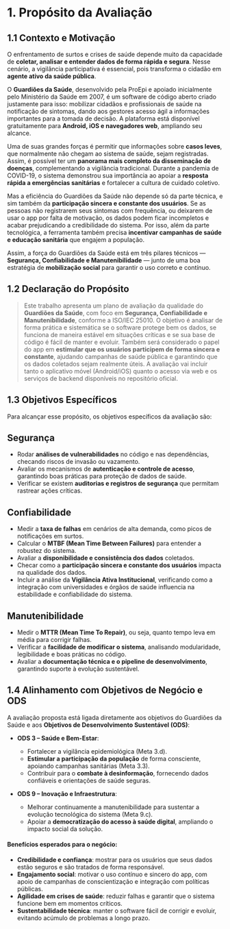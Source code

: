 # 1. Propósito da Avaliação

## 1.1 Contexto e Motivação  
O enfrentamento de surtos e crises de saúde depende muito da capacidade de **coletar, analisar e entender dados de forma rápida e segura**. Nesse cenário, a vigilância participativa é essencial, pois transforma o cidadão em **agente ativo da saúde pública**.  

O **Guardiões da Saúde**, desenvolvido pela ProEpi e apoiado inicialmente pelo Ministério da Saúde em 2007, é um software de código aberto criado justamente para isso: mobilizar cidadãos e profissionais de saúde na notificação de sintomas, dando aos gestores acesso ágil a informações importantes para a tomada de decisão. A plataforma está disponível gratuitamente para **Android, iOS e navegadores web**, ampliando seu alcance.  

Uma de suas grandes forças é permitir que informações sobre **casos leves**, que normalmente não chegam ao sistema de saúde, sejam registradas. Assim, é possível ter um **panorama mais completo da disseminação de doenças**, complementando a vigilância tradicional. Durante a pandemia de COVID-19, o sistema demonstrou sua importância ao apoiar a **resposta rápida a emergências sanitárias** e fortalecer a cultura de cuidado coletivo.  

Mas a eficiência do Guardiões da Saúde não depende só da parte técnica, e sim também da **participação sincera e constante dos usuários**. Se as pessoas não registrarem seus sintomas com frequência, ou deixarem de usar o app por falta de motivação, os dados podem ficar incompletos e acabar prejudicando a credibilidade do sistema. Por isso, além da parte tecnológica, a ferramenta também precisa **incentivar campanhas de saúde e educação sanitária** que engajem a população.  

Assim, a força do Guardiões da Saúde está em três pilares técnicos — **Segurança, Confiabilidade e Manutenibilidade** — junto de uma boa estratégia de **mobilização social** para garantir o uso correto e contínuo.  


## 1.2 Declaração do Propósito  
> Este trabalho apresenta um plano de avaliação da qualidade do **Guardiões da Saúde**, com foco em **Segurança, Confiabilidade e Manutenibilidade**, conforme a ISO/IEC 25010. O objetivo é analisar de forma prática e sistemática se o software protege bem os dados, se funciona de maneira estável em situações críticas e se sua base de código é fácil de manter e evoluir. Também será considerado o papel do app em **estimular que os usuários participem de forma sincera e constante**, ajudando campanhas de saúde pública e garantindo que os dados coletados sejam realmente úteis. A avaliação vai incluir tanto o aplicativo móvel (Android/iOS) quanto o acesso via web e os serviços de backend disponíveis no repositório oficial.

## 1.3 Objetivos Específicos  
Para alcançar esse propósito, os objetivos específicos da avaliação são:  

## Segurança  
- Rodar **análises de vulnerabilidades** no código e nas dependências, checando riscos de invasão ou vazamento.  
- Avaliar os mecanismos de **autenticação e controle de acesso**, garantindo boas práticas para proteção de dados de saúde.  
- Verificar se existem **auditorias e registros de segurança** que permitam rastrear ações críticas.  

## Confiabilidade  
- Medir a **taxa de falhas** em cenários de alta demanda, como picos de notificações em surtos.  
- Calcular o **MTBF (Mean Time Between Failures)** para entender a robustez do sistema.  
- Avaliar a **disponibilidade e consistência dos dados** coletados.  
- Checar como a **participação sincera e constante dos usuários** impacta na qualidade dos dados.  
- Incluir a análise da **Vigilância Ativa Institucional**, verificando como a integração com universidades e órgãos de saúde influencia na estabilidade e confiabilidade do sistema.  

## Manutenibilidade  
- Medir o **MTTR (Mean Time To Repair)**, ou seja, quanto tempo leva em média para corrigir falhas.  
- Verificar a **facilidade de modificar o sistema**, analisando modularidade, legibilidade e boas práticas no código.  
- Avaliar a **documentação técnica e o pipeline de desenvolvimento**, garantindo suporte à evolução sustentável.  


## 1.4 Alinhamento com Objetivos de Negócio e ODS  
A avaliação proposta está ligada diretamente aos objetivos do Guardiões da Saúde e aos **Objetivos de Desenvolvimento Sustentável (ODS)**:  

- **ODS 3 – Saúde e Bem-Estar**:  
  - Fortalecer a vigilância epidemiológica (Meta 3.d).  
  - **Estimular a participação da população** de forma consciente, apoiando campanhas sanitárias (Meta 3.3).  
  - Contribuir para o **combate à desinformação**, fornecendo dados confiáveis e orientações de saúde seguras.  

- **ODS 9 – Inovação e Infraestrutura**:  
  - Melhorar continuamente a manutenibilidade para sustentar a evolução tecnológica do sistema (Meta 9.c).  
  - Apoiar a **democratização do acesso à saúde digital**, ampliando o impacto social da solução.  

#### Benefícios esperados para o negócio:  
- **Credibilidade e confiança**: mostrar para os usuários que seus dados estão seguros e são tratados de forma responsável.  
- **Engajamento social**: motivar o uso contínuo e sincero do app, com apoio de campanhas de conscientização e integração com políticas públicas.  
- **Agilidade em crises de saúde**: reduzir falhas e garantir que o sistema funcione bem em momentos críticos.  
- **Sustentabilidade técnica**: manter o software fácil de corrigir e evoluir, evitando acúmulo de problemas a longo prazo.  
